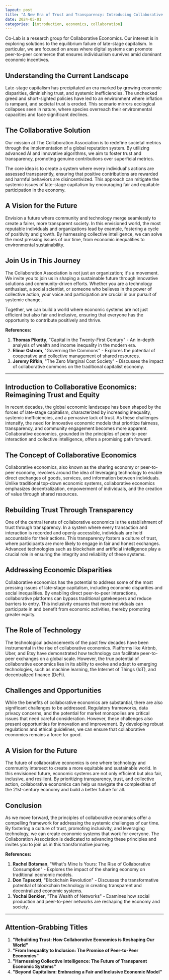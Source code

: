```yaml
---
layout: post
title: "A New Era of Trust and Transparency: Introducing Collaborative Economics"
date: 2024-05-01
categories: [introduction, economics, collaboration]
---
```

Co-Lab is a research group for Collaborative Economics. Our interest is in exploring solutions to the equilibrium failure of late-stage capitalism. In particular, we are focused on areas where digital systems can promote peer-to-peer commerce that ensures individualism survives amid dominant economic incentives.

## Understanding the Current Landscape

Late-stage capitalism has precipitated an era marked by growing economic disparities, diminishing trust, and systemic inefficiencies. The unchecked greed and short-sighted policies have led to an environment where inflation is rampant, and societal trust is eroded. This scenario mirrors ecological collapses seen in nature, where species overreach their environmental capacities and face significant declines.

## The Collaborative Solution

Our mission at The Collaboration Association is to redefine societal metrics through the implementation of a global reputation system. By utilizing advanced AI and innovative algorithms, we aim to foster trust and transparency, promoting genuine contributions over superficial metrics.

The core idea is to create a system where every individual's actions are assessed transparently, ensuring that positive contributions are rewarded and harmful behaviors are disincentivized. This approach can mitigate the systemic issues of late-stage capitalism by encouraging fair and equitable participation in the economy.

## A Vision for the Future

Envision a future where community and technology merge seamlessly to create a fairer, more transparent society. In this envisioned world, the most reputable individuals and organizations lead by example, fostering a cycle of positivity and growth. By harnessing collective intelligence, we can solve the most pressing issues of our time, from economic inequalities to environmental sustainability.

## Join Us in This Journey

The Collaboration Association is not just an organization; it's a movement. We invite you to join us in shaping a sustainable future through innovative solutions and community-driven efforts. Whether you are a technology enthusiast, a social scientist, or someone who believes in the power of collective action, your voice and participation are crucial in our pursuit of systemic change.

Together, we can build a world where economic systems are not just efficient but also fair and inclusive, ensuring that everyone has the opportunity to contribute positively and thrive.

**References:**
1. **Thomas Piketty**, "Capital in the Twenty-First Century" - An in-depth analysis of wealth and income inequality in the modern era.
2. **Elinor Ostrom**, "Governing the Commons" - Explores the potential of cooperative and collective management of shared resources.
3. **Jeremy Rifkin**, "The Zero Marginal Cost Society" - Discusses the impact of collaborative commons on the traditional capitalist economy.

---

## Introduction to Collaborative Economics: Reimagining Trust and Equity

In recent decades, the global economic landscape has been shaped by the forces of late-stage capitalism, characterized by increasing inequality, systemic inefficiencies, and a pervasive lack of trust. As these challenges intensify, the need for innovative economic models that prioritize fairness, transparency, and community engagement becomes more apparent. Collaborative economics, grounded in the principles of peer-to-peer interaction and collective intelligence, offers a promising path forward.

## The Concept of Collaborative Economics

Collaborative economics, also known as the sharing economy or peer-to-peer economy, revolves around the idea of leveraging technology to enable direct exchanges of goods, services, and information between individuals. Unlike traditional top-down economic systems, collaborative economics emphasizes decentralization, empowerment of individuals, and the creation of value through shared resources.

## Rebuilding Trust Through Transparency

One of the central tenets of collaborative economics is the establishment of trust through transparency. In a system where every transaction and interaction is recorded and openly accessible, individuals are held accountable for their actions. This transparency fosters a culture of trust, where participants are more likely to engage in fair and honest exchanges. Advanced technologies such as blockchain and artificial intelligence play a crucial role in ensuring the integrity and reliability of these systems.

## Addressing Economic Disparities

Collaborative economics has the potential to address some of the most pressing issues of late-stage capitalism, including economic disparities and social inequalities. By enabling direct peer-to-peer interactions, collaborative platforms can bypass traditional gatekeepers and reduce barriers to entry. This inclusivity ensures that more individuals can participate in and benefit from economic activities, thereby promoting greater equity.

## The Role of Technology

The technological advancements of the past few decades have been instrumental in the rise of collaborative economics. Platforms like Airbnb, Uber, and Etsy have demonstrated how technology can facilitate peer-to-peer exchanges on a global scale. However, the true potential of collaborative economics lies in its ability to evolve and adapt to emerging technologies, such as machine learning, the Internet of Things (IoT), and decentralized finance (DeFi).

## Challenges and Opportunities

While the benefits of collaborative economics are substantial, there are also significant challenges to be addressed. Regulatory frameworks, data privacy concerns, and the potential for market monopolies are critical issues that need careful consideration. However, these challenges also present opportunities for innovation and improvement. By developing robust regulations and ethical guidelines, we can ensure that collaborative economics remains a force for good.

## A Vision for the Future

The future of collaborative economics is one where technology and community intersect to create a more equitable and sustainable world. In this envisioned future, economic systems are not only efficient but also fair, inclusive, and resilient. By prioritizing transparency, trust, and collective action, collaborative economics can help us navigate the complexities of the 21st-century economy and build a better future for all.

## Conclusion

As we move forward, the principles of collaborative economics offer a compelling framework for addressing the systemic challenges of our time. By fostering a culture of trust, promoting inclusivity, and leveraging technology, we can create economic systems that work for everyone. The Collaboration Association is dedicated to advancing these principles and invites you to join us in this transformative journey.

**References:**
1. **Rachel Botsman**, "What's Mine Is Yours: The Rise of Collaborative Consumption" - Explores the impact of the sharing economy on traditional economic models.
2. **Don Tapscott**, "Blockchain Revolution" - Discusses the transformative potential of blockchain technology in creating transparent and decentralized economic systems.
3. **Yochai Benkler**, "The Wealth of Networks" - Examines how social production and peer-to-peer networks are reshaping the economy and society.

---

## Attention-Grabbing Titles

1. **"Rebuilding Trust: How Collaborative Economics is Reshaping Our World"**
2. **"From Inequality to Inclusion: The Promise of Peer-to-Peer Economies"**
3. **"Harnessing Collective Intelligence: The Future of Transparent Economic Systems"**
4. **"Beyond Capitalism: Embracing a Fair and Inclusive Economic Model"**
